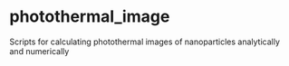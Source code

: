 # photothermal_image
Scripts for calculating photothermal images of nanoparticles analytically and numerically
